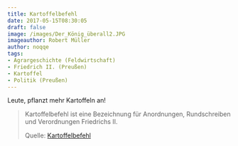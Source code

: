 ```yaml
---
title: Kartoffelbefehl
date: 2017-05-15T08:30:05
draft: false
image: /images/Der_König_überall2.JPG
imageauthor: Robert Müller
author: noqqe
tags:
- Agrargeschichte (Feldwirtschaft)
- Friedrich II. (Preußen)
- Kartoffel
- Politik (Preußen)
---
```


Leute, pflanzt mehr Kartoffeln an!


> Kartoffelbefehl ist eine Bezeichnung für Anordnungen, Rundschreiben und
> Verordnungen Friedrichs II.
>
> Quelle: [Kartoffelbefehl](https://de.wikipedia.org/wiki/Kartoffelbefehl)
